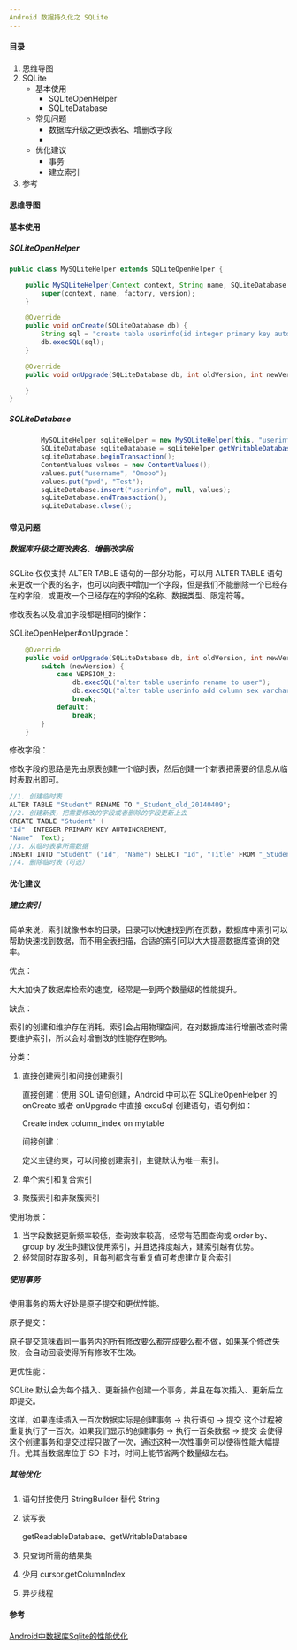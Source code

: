 ```yaml
---
Android 数据持久化之 SQLite
---
```


#### 目录

1. 思维导图
2. SQLite
   - 基本使用
     - SQLiteOpenHelper
     - SQLiteDatabase
   - 常见问题
     - 数据库升级之更改表名、增删改字段
     - 
   - 优化建议
     - 事务
     - 建立索引
3. 参考

#### 思维导图

#### 基本使用

##### SQLiteOpenHelper

```java
public class MySQLiteHelper extends SQLiteOpenHelper {

    public MySQLiteHelper(Context context, String name, SQLiteDatabase.CursorFactory factory, int version) {
        super(context, name, factory, version);
    }

    @Override
    public void onCreate(SQLiteDatabase db) {
        String sql = "create table userinfo(id integer primary key autoincrement,username varchar(64),pwd varchar(64))";
        db.execSQL(sql);
    }

    @Override
    public void onUpgrade(SQLiteDatabase db, int oldVersion, int newVersion) {

    }
}
```

##### SQLiteDatabase

```java
        MySQLiteHelper sqLiteHelper = new MySQLiteHelper(this, "userinfo", null, 1);
        SQLiteDatabase sqLiteDatabase = sqLiteHelper.getWritableDatabase();
        sqLiteDatabase.beginTransaction();
        ContentValues values = new ContentValues();
        values.put("username", "Omooo");
        values.put("pwd", "Test");
        sqLiteDatabase.insert("userinfo", null, values);
        sqLiteDatabase.endTransaction();
        sqLiteDatabase.close();
```

#### 常见问题

##### 数据库升级之更改表名、增删改字段

SQLite 仅仅支持 ALTER TABLE 语句的一部分功能，可以用 ALTER TABLE 语句来更改一个表的名字，也可以向表中增加一个字段，但是我们不能删除一个已经存在的字段，或更改一个已经存在的字段的名称、数据类型、限定符等。

修改表名以及增加字段都是相同的操作：

SQLiteOpenHelper#onUpgrade：

```java
    @Override
    public void onUpgrade(SQLiteDatabase db, int oldVersion, int newVersion) {
        switch (newVersion) {
            case VERSION_2:
                db.execSQL("alter table userinfo rename to user");
                db.execSQL("alter table userinfo add column sex varchar");
                break;
            default:
                break;
        }
    }
```

修改字段：

修改字段的思路是先由原表创建一个临时表，然后创建一个新表把需要的信息从临时表取出即可。

```java
//1. 创建临时表
ALTER TABLE "Student" RENAME TO "_Student_old_20140409";
//2. 创建新表，把需要修改的字段或者删除的字段更新上去
CREATE TABLE "Student" (
"Id"  INTEGER PRIMARY KEY AUTOINCREMENT,
"Name"  Text);
//3. 从临时表拿所需数据
INSERT INTO "Student" ("Id", "Name") SELECT "Id", "Title" FROM "_Student_old_20140409";
//4. 删除临时表（可选）
```

#### 优化建议

##### 建立索引

简单来说，索引就像书本的目录，目录可以快速找到所在页数，数据库中索引可以帮助快速找到数据，而不用全表扫描，合适的索引可以大大提高数据库查询的效率。

优点：

大大加快了数据库检索的速度，经常是一到两个数量级的性能提升。

缺点：

索引的创建和维护存在消耗，索引会占用物理空间，在对数据库进行增删改查时需要维护索引，所以会对增删改的性能存在影响。

分类：

1. 直接创建索引和间接创建索引

   直接创建：使用 SQL 语句创建，Android 中可以在 SQLiteOpenHelper 的 onCreate 或者 onUpgrade 中直接 excuSql 创建语句，语句例如：

   Create index column_index on mytable

   间接创建：

   定义主键约束，可以间接创建索引，主键默认为唯一索引。

2. 单个索引和复合索引

3. 聚簇索引和非聚簇索引

使用场景：

1. 当字段数据更新频率较低，查询效率较高，经常有范围查询或 order by、group by 发生时建议使用索引，并且选择度越大，建索引越有优势。
2. 经常同时存取多列，且每列都含有重复值可考虑建立复合索引

##### 使用事务

使用事务的两大好处是原子提交和更优性能。

原子提交：

原子提交意味着同一事务内的所有修改要么都完成要么都不做，如果某个修改失败，会自动回滚使得所有修改不生效。

更优性能：

SQLite 默认会为每个插入、更新操作创建一个事务，并且在每次插入、更新后立即提交。

这样，如果连续插入一百次数据实际是创建事务 -> 执行语句 -> 提交 这个过程被重复执行了一百次。如果我们显示的创建事务 -> 执行一百条数据 -> 提交 会使得这个创建事务和提交过程只做了一次，通过这种一次性事务可以使得性能大幅提升。尤其当数据库位于 SD 卡时，时间上能节省两个数量级左右。

##### 其他优化

1. 语句拼接使用 StringBuilder 替代 String

2. 读写表

   getReadableDatabase、getWritableDatabase

3. 只查询所需的结果集

4. 少用 cursor.getColumnIndex

5. 异步线程

#### 参考

[Android中数据库Sqlite的性能优化](https://www.cnblogs.com/daishuguang/p/4015478.html)